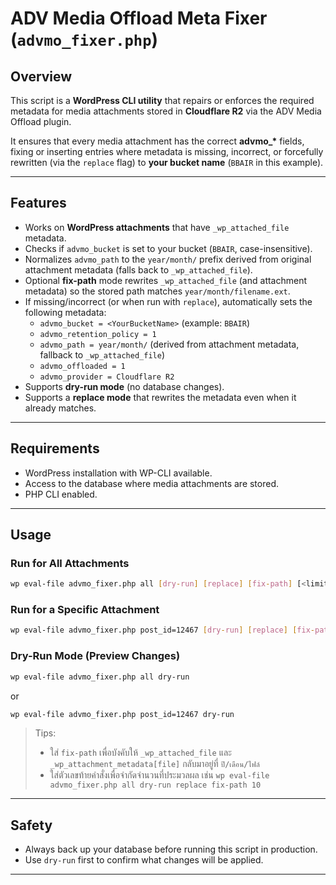 # ADV Media Offload Meta Fixer (`advmo_fixer.php`)

## Overview

This script is a **WordPress CLI utility** that repairs or enforces the required metadata for media attachments stored in **Cloudflare R2** via the ADV Media Offload plugin.

It ensures that every media attachment has the correct **advmo\_\*** fields, fixing or inserting entries where metadata is missing, incorrect, or forcefully rewritten (via the `replace` flag) to **your bucket name** (`BBAIR` in this example).

---

## Features

- Works on **WordPress attachments** that have `_wp_attached_file` metadata.
- Checks if `advmo_bucket` is set to your bucket (`BBAIR`, case-insensitive).
- Normalizes `advmo_path` to the `year/month/` prefix derived from original attachment metadata (falls back to `_wp_attached_file`).
- Optional **fix-path** mode rewrites `_wp_attached_file` (and attachment metadata) so the stored path matches `year/month/filename.ext`.
- If missing/incorrect (or when run with `replace`), automatically sets the following metadata:
  - `advmo_bucket = <YourBucketName>` (example: `BBAIR`)
  - `advmo_retention_policy = 1`
  - `advmo_path = year/month/` (derived from attachment metadata, fallback to `_wp_attached_file`)
  - `advmo_offloaded = 1`
  - `advmo_provider = Cloudflare R2`
- Supports **dry-run mode** (no database changes).
- Supports a **replace mode** that rewrites the metadata even when it already matches.

---

## Requirements

- WordPress installation with WP-CLI available.
- Access to the database where media attachments are stored.
- PHP CLI enabled.

---

## Usage

### Run for All Attachments

```bash
wp eval-file advmo_fixer.php all [dry-run] [replace] [fix-path] [<limit>]
```

### Run for a Specific Attachment

```bash
wp eval-file advmo_fixer.php post_id=12467 [dry-run] [replace] [fix-path]
```

### Dry-Run Mode (Preview Changes)

```bash
wp eval-file advmo_fixer.php all dry-run
```

or

```bash
wp eval-file advmo_fixer.php post_id=12467 dry-run
```

> Tips:
> - ใส่ `fix-path` เพื่อบังคับให้ `_wp_attached_file` และ `_wp_attachment_metadata[file]` กลับมาอยู่ที่ `ปี/เดือน/ไฟล์`
> - ใส่ตัวเลขท้ายคำสั่งเพื่อจำกัดจำนวนที่ประมวลผล เช่น `wp eval-file advmo_fixer.php all dry-run replace fix-path 10`

---

## Safety

- Always back up your database before running this script in production.
- Use `dry-run` first to confirm what changes will be applied.

---
